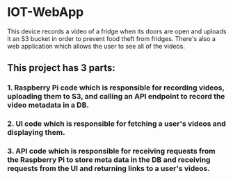 # IOT-WebApp
This device records a video of a fridge when its doors are open and uploads it an S3 bucket in order to prevent food theft from fridges. There's also a web application which allows the user to see all of the videos.

## This project has 3 parts:
### 1. Raspberry Pi code which is responsible for recording videos, uploading them to S3, and calling an API endpoint to record the video metadata in a DB.
### 2. UI code which is responsible for fetching a user's videos and displaying them.
### 3. API code which is responsible for receiving requests from the Raspberry Pi to store meta data in the DB and receiving requests from the UI and returning links to a user's videos.
